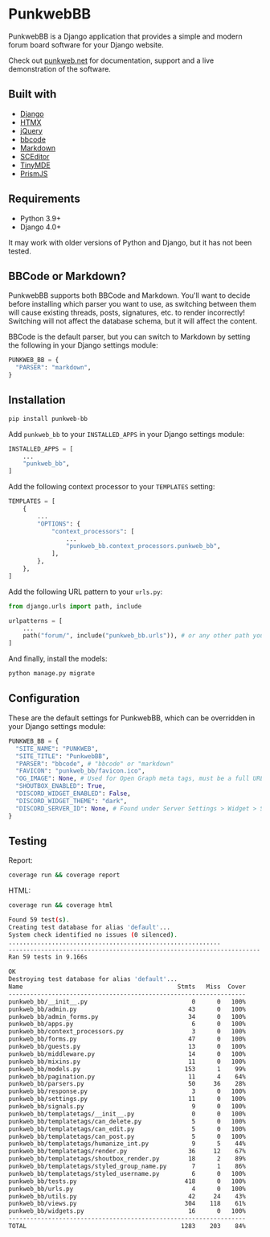 # PunkwebBB

PunkwebBB is a Django application that provides a simple and modern forum board software for your Django website.

Check out [punkweb.net](https://punkweb.net/board/) for documentation, support and a live demonstration of the software.

## Built with

- [Django](https://www.djangoproject.com/)
- [HTMX](https://htmx.org/)
- [jQuery](https://jquery.com/)
- [bbcode](https://pypi.org/project/bbcode/)
- [Markdown](https://pypi.org/project/Markdown/)
- [SCEditor](https://www.sceditor.com/)
- [TinyMDE](https://github.com/jefago/tiny-markdown-editor)
- [PrismJS](https://prismjs.com/)

## Requirements

- Python 3.9+
- Django 4.0+

It may work with older versions of Python and Django, but it has not been tested.

## BBCode or Markdown?

PunkwebBB supports both BBCode and Markdown. You'll want to decide before installing which parser you want to use, as switching between them will cause existing threads, posts, signatures, etc. to render incorrectly! Switching will not affect the database schema, but it will affect the content.

BBCode is the default parser, but you can switch to Markdown by setting the following in your Django settings module:

```python
PUNKWEB_BB = {
  "PARSER": "markdown",
}
```

## Installation

```bash
pip install punkweb-bb
```

Add `punkweb_bb` to your `INSTALLED_APPS` in your Django settings module:

```python
INSTALLED_APPS = [
    ...
    "punkweb_bb",
]
```

Add the following context processor to your `TEMPLATES` setting:

```python
TEMPLATES = [
    {
        ...
        "OPTIONS": {
            "context_processors": [
                ...
                "punkweb_bb.context_processors.punkweb_bb",
            ],
        },
    },
]
```

Add the following URL pattern to your `urls.py`:

```python
from django.urls import path, include

urlpatterns = [
    ...
    path("forum/", include("punkweb_bb.urls")), # or any other path you want
]
```

And finally, install the models:

```bash
python manage.py migrate
```

## Configuration

These are the default settings for PunkwebBB, which can be overridden in your Django settings module:

```python
PUNKWEB_BB = {
  "SITE_NAME": "PUNKWEB",
  "SITE_TITLE": "PunkwebBB",
  "PARSER": "bbcode", # "bbcode" or "markdown"
  "FAVICON": "punkweb_bb/favicon.ico",
  "OG_IMAGE": None, # Used for Open Graph meta tags, must be a full URL!
  "SHOUTBOX_ENABLED": True,
  "DISCORD_WIDGET_ENABLED": False,
  "DISCORD_WIDGET_THEME": "dark",
  "DISCORD_SERVER_ID": None, # Found under Server Settings > Widget > Server ID
}
```

## Testing

Report:

```bash
coverage run && coverage report
```

HTML:

```bash
coverage run && coverage html
```

```bash
Found 59 test(s).
Creating test database for alias 'default'...
System check identified no issues (0 silenced).
...........................................................
----------------------------------------------------------------------
Ran 59 tests in 9.166s

OK
Destroying test database for alias 'default'...
Name                                           Stmts   Miss  Cover
------------------------------------------------------------------
punkweb_bb/__init__.py                             0      0   100%
punkweb_bb/admin.py                               43      0   100%
punkweb_bb/admin_forms.py                         34      0   100%
punkweb_bb/apps.py                                 6      0   100%
punkweb_bb/context_processors.py                   3      0   100%
punkweb_bb/forms.py                               47      0   100%
punkweb_bb/guests.py                              13      0   100%
punkweb_bb/middleware.py                          14      0   100%
punkweb_bb/mixins.py                              11      0   100%
punkweb_bb/models.py                             153      1    99%
punkweb_bb/pagination.py                          11      4    64%
punkweb_bb/parsers.py                             50     36    28%
punkweb_bb/response.py                             3      0   100%
punkweb_bb/settings.py                            11      0   100%
punkweb_bb/signals.py                              9      0   100%
punkweb_bb/templatetags/__init__.py                0      0   100%
punkweb_bb/templatetags/can_delete.py              5      0   100%
punkweb_bb/templatetags/can_edit.py                5      0   100%
punkweb_bb/templatetags/can_post.py                5      0   100%
punkweb_bb/templatetags/humanize_int.py            9      5    44%
punkweb_bb/templatetags/render.py                 36     12    67%
punkweb_bb/templatetags/shoutbox_render.py        18      2    89%
punkweb_bb/templatetags/styled_group_name.py       7      1    86%
punkweb_bb/templatetags/styled_username.py         6      0   100%
punkweb_bb/tests.py                              418      0   100%
punkweb_bb/urls.py                                 4      0   100%
punkweb_bb/utils.py                               42     24    43%
punkweb_bb/views.py                              304    118    61%
punkweb_bb/widgets.py                             16      0   100%
------------------------------------------------------------------
TOTAL                                           1283    203    84%
```
